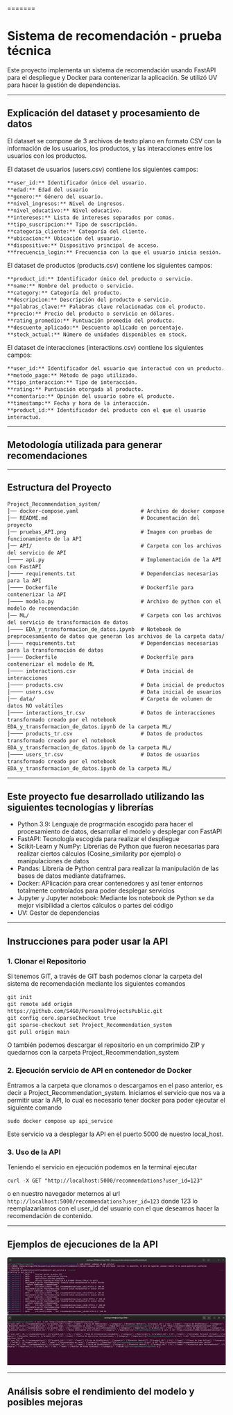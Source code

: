 =======
# Sistema de recomendación - prueba técnica
Este proyecto implementa un sistema de recomendación usando FastAPI para el despliegue y Docker para contenerizar la aplicación. Se utilizó UV para hacer la gestión de dependencias.

---
## Explicación del dataset y procesamiento de datos
El dataset se compone de 3 archivos de texto plano en formato CSV con la información de los usuarios, los productos, y las interacciones entre los usuarios con los productos.

El dataset de usuarios (users.csv) contiene los siguientes campos:
```
**user_id:** Identificador único del usuario.                           **edad:** Edad del usuario                                        **genero:** Género del usuario.	
**nivel_ingresos:** Nivel de ingresos.                                  **nivel_educativo:** Nivel educativo.                             **intereses:** Lista de intereses separados por comas.
**tipo_suscripcion:** Tipo de suscripción.                              **categoria_cliente:** Categoría del cliente.                     **ubicacion:** Ubicación del usuario.
**dispositivo:** Dispositivo principal de acceso.                       **frecuencia_login:** Frecuencia con la que el usuario inicia sesión.
```

El dataset de productos (products.csv) contiene los siguientes campos:
```
**product_id:** Identificador único del producto o servicio.   	        **name:** Nombre del producto o servicio.                         **category:** Categoría del producto.	
**descripcion:** Descripción del producto o servicio.          	        **palabras_clave:** Palabras clave relacionadas con el producto. 	**precio:** Precio del producto o servicio en dólares.	
**rating_promedio:** Puntuación promedio del producto.                  **descuento_aplicado:** Descuento aplicado en porcentaje.         **stock_actual:** Número de unidades disponibles en stock.
```

El dataset de interacciones (interactions.csv) contiene los siguientes campos:
```
**user_id:** Identificador del usuario que interactuó con un producto.  **metodo_pago:** Método de pago utilizado.                        **tipo_interaccion:** Tipo de interacción.	
**rating:** Puntuación otorgada al producto.                   	        **comentario:** Opinión del usuario sobre el producto.            **timestamp:** Fecha y hora de la interacción.	
**product_id:** Identificador del producto con el que el usuario interactuó. 
```

---
## Metodología utilizada para generar recomendaciones


---
## Estructura del Proyecto
```
Project_Recommendation_system/
│── docker-compose.yaml                    # Archivo de docker compose
│── README.md                              # Documentación del proyecto
│── pruebas_API.png                        # Imagen con pruebas de funcionamiento de la API
│── API/                                   # Carpeta con los archivos del servicio de API
│──── api.py                               # Implementación de la API con FastAPI
│──── requirements.txt                     # Dependencias necesarias para la API
│──── Dockerfile                           # Dockerfile para contenerizar la API
│──── modelo.py                            # Archivo de python con el modelo de recomendación
│── ML/                                    # Carpeta con los archivos del servicio de transformación de datos
│──── EDA_y_transformacion_de_datos.ipynb  # Notebook de preprocesamiento de datos que generan los archivos de la carpeta data/
│──── requirements.txt                     # Dependencias necesarias para la transformación de datos
│──── Dockerfile                           # Dockerfile para contenerizar el modelo de ML
│──── interactions.csv                     # Data inicial de interacciones
│──── products.csv                         # Data inicial de productos
│──── users.csv                            # Data inicial de usuarios
│── data/                                  # Carpeta de volumen de datos NO volátiles
│──── interactions_tr.csv                  # Datos de interacciones transformado creado por el notebook EDA_y_transformacion_de_datos.ipynb de la carpeta ML/
│──── products_tr.csv                      # Datos de productos transformado creado por el notebook EDA_y_transformacion_de_datos.ipynb de la carpeta ML/
│──── users_tr.csv                         # Datos de usuarios transformado creado por el notebook EDA_y_transformacion_de_datos.ipynb de la carpeta ML/
```

---
## Este proyecto fue desarrollado utilizando las siguientes tecnologías y librerías

- Python 3.9: Lenguaje de progrmación escogido para hacer el procesamiento de datos, desarrollar el modelo y desplegar con FastAPI
- FastAPI: Tecnología escogida para realizar el despliegue
- Scikit-Learn y NumPy: Librerías de Python que fueron necesarias para realizar ciertos cálculos (Cosine_similarity por ejemplo) o manipulaciones de datos
- Pandas: Librería de Python central para realizar la manipulación de las bases de datos mediante dataframes.
- Docker: APlicación para crear contenedores y así tener entornos totalmente controlados para poder desplegar servicios
- Jupyter y Jupyter notebook: Mediante los notebook de Python se da mejor visibilidad a ciertos cálculos o partes del código
- UV: Gestor de dependencias

---
## Instrucciones para poder usar la API

### 1. Clonar el Repositorio
Si tenemos GIT, a través de GIT bash podemos clonar la carpeta del sistema de recomendación mediante los siguientes comandos
```
git init
git remote add origin https://github.com/S4G0/PersonalProjectsPublic.git
git config core.sparseCheckout true
git sparse-checkout set Project_Recommendation_system
git pull origin main
```
O también podemos descargar el repositorio en un comprimido ZIP y quedarnos con la carpeta Project_Recommendation_system

### 2. Ejecución servicio de API en contenedor de Docker
Entramos a la carpeta que clonamos o descargamos en el paso anterior, es decir a Project_Recommendation_system.
Iniciamos el servicio que nos va a permitir usar la API, lo cual es necesario tener docker para poder ejecutar el siguiente comando
```
sudo docker compose up api_service
```
Este servicio va a desplegar la API en el puerto 5000 de nuestro local_host.

### 3. Uso de la API
Teniendo el servicio en ejecución podemos en la terminal ejecutar 
```
curl -X GET "http://localhost:5000/recommendations?user_id=123"
```
o en nuestro navegador meternos al url ```http://localhost:5000/recommendations?user_id=123```
donde 123 lo reemplazaríamos con el user_id del usuario con el que deseamos hacer la recomendación de contenido.

---
## Ejemplos de ejecuciones de la API
![pruebas](./pruebas_API.png)

---
## Análisis sobre el rendimiento del modelo y posibles mejoras

